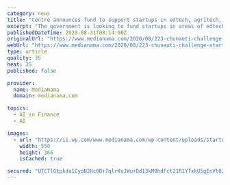 ```yaml
---
category: news
title: "Centre announces fund to support startups in edtech, agritech, fintech domains"
excerpt: "The government is looking to fund startups in areas of edtech, agritech, and medical healthcare, among others, and has earmarked a budget of Rs 95 crore."
publishedDateTime: 2020-08-31T08:14:00Z
originalUrl: "https://www.medianama.com/2020/08/223-chunauti-challenge-startup-fund/"
webUrl: "https://www.medianama.com/2020/08/223-chunauti-challenge-startup-fund/"
type: article
quality: 35
heat: 35
published: false

provider:
  name: MediaNama
  domain: medianama.com

topics:
  - AI in Finance
  - AI

images:
  - url: "https://i1.wp.com/www.medianama.com/wp-content/uploads/startup-cmn.jpg?fit=550%2C366&#038;ssl=1"
    width: 550
    height: 366
    isCached: true

secured: "UTCTlGtpkda1CyoN2Hc0B+7qlrKvJWu+Dd13kM9hdFct21R1YTxkU5gEnVt0ZWwkiSAdzHvUNq3+8kCjTzMOZevzEn+nZFPNFfm7pEJCT431ptgZpbZ1pTYddiTk8eJKHtZb0QDiWqhigzVX8raT6mDVpXyaYHGPWiSSwEzT8Ek9eSwayPjF9HHljBL0vRW5XqVqsqWkg5BBxRFOzORUm+rX/XynAgqAcmDrq5xTxUXqqqkvi3A00dQG1PKOXZT0Zk7BvirmYUfaW8KNUwE80xObfa9ktcMtNcSLuaCBf0jkxy4F6gv2h+TJhQJbUFvy/LFqJA4bPYWuQghPrb8So0TCBUDF3E4loReZNQf3fkI=;PvCViNewUudZuqxG9h5JUw=="
---
```


